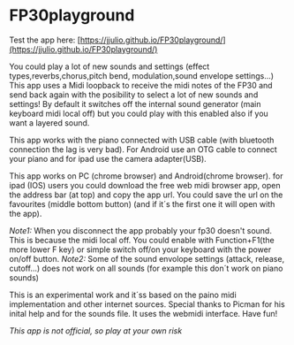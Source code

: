 # FP30playground

Test the app here: [https://jjulio.github.io/FP30playground/](https://jjulio.github.io/FP30playground/)

You could play a lot of new sounds and settings (effect types,reverbs,chorus,pitch bend, modulation,sound envelope settings...)
This app uses a Midi loopback to receive the midi notes of the FP30 and send back again with the posibility to select a lot of new sounds and settings!
By default it switches off the internal sound generator (main keyboard midi local off) but you could play with this enabled also if you want a layered sound.

This app works with the piano connected with USB cable (with bluetooth connection the lag is very bad). For Android use an OTG cable to connect your piano and for ipad use the camera adapter(USB).

This app works on PC (chrome browser) and Android(chrome browser).
for ipad (IOS) users you could download the free web midi browser app, open the address bar (at top) and copy the app url. You could save the url on the favourites (middle bottom button) (and if it´s the first one it will open with the app).

*Note1:* When you disconnect the app probably your fp30 doesn't sound. This is because the midi local off. You could enable with Function+F1(the more lower F key) or simple switch off/on your keyboard with the power on/off button.
*Note2:* Some of the sound envolope settings (attack, release, cutoff...) does not work on all sounds (for example this don´t work on piano sounds)

This is an experimental work and it´ss based on the paino midi implementation and other internet sources. Special thanks to Picman for his inital help and for the sounds file. It uses the webmidi interface.
Have fun!

*This app is not official, so play at your own risk*
